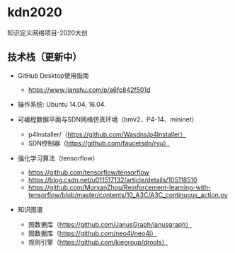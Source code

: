 # kdn2020
知识定义网络项目-2020大创

## 技术栈（更新中）
- GitHub Desktop使用指南
  - https://www.jianshu.com/p/a6fc842f501d

- 操作系统: Ubuntu 14.04, 16.04.

- 可编程数据平面与SDN网络仿真环境（bmv2、P4-14、mininet）
  - p4Installer/（https://github.com/Wasdns/p4Installer）
  - SDN控制器（https://github.com/faucetsdn/ryu）

- 强化学习算法（tensorflow）
  - https://github.com/tensorflow/tensorflow
  - https://blog.csdn.net/u011517132/article/details/105118510
  - https://github.com/MorvanZhou/Reinforcement-learning-with-tensorflow/blob/master/contents/10_A3C/A3C_continuous_action.py

- 知识图谱
  - 图数据库（https://github.com/JanusGraph/janusgraph）
  - 图数据库（https://github.com/neo4j/neo4j）
  - 规则引擎（https://github.com/kiegroup/drools）

